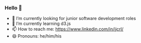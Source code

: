 ### Hello 👋

- 🔭 I’m currently looking for junior software development roles
- 🌱 I’m currently learning d3.js
- 📫 How to reach me: https://www.linkedin.com/in/jjcrl/
- 😄 Pronouns: he/him/his
